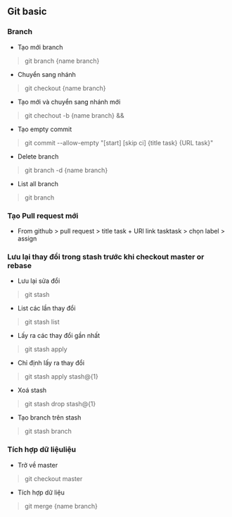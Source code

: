 ## Git basic
### Branch
* Tạo mới branch
>git branch {name branch}
* Chuyển sang nhánh
> git checkout {name branch}
* Tạo mới và chuyển sang nhánh mới
> git chechout -b {name branch} && 
* Tạo empty commit
> git commit --allow-empty "[start] [skip ci] {title task} {URL task}"
* Delete branch
> git branch -d {name branch}
* List all branch
> git branch
### Tạo Pull request mới
* From github > pull request > title task + URl link tasktask > chọn label > assign

### Lưu lại thay đổi trong stash trước khi checkout master or rebase
* Lưu lại sửa đổi
> git stash
* List các lần thay đổi
> git stash list
* Lấy ra các thay đổi gần nhất
> git stash apply
* Chỉ định lấy ra thay đổi
> git stash apply stash@{1}
* Xoá stash
> git stash drop stash@{1}
* Tạo branch trên stash
> git stash branch

### Tích hợp dữ liệuliệu
* Trở về master
> git checkout master
* Tích hợp dữ liệu
> git merge {name branch}
